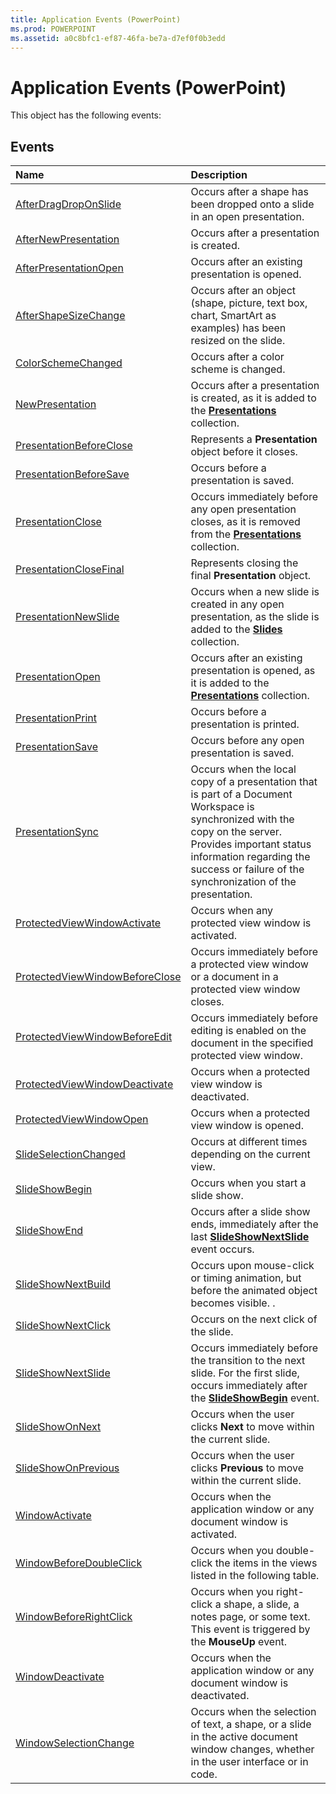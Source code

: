 ```yaml
---
title: Application Events (PowerPoint)
ms.prod: POWERPOINT
ms.assetid: a0c8bfc1-ef87-46fa-be7a-d7ef0f0b3edd
---
```



# Application Events (PowerPoint)
This object has the following events:

## Events



|**Name**|**Description**|
|:-----|:-----|
|[AfterDragDropOnSlide](application-afterdragdroponslide-event-powerpoint.md)|Occurs after a shape has been dropped onto a slide in an open presentation.|
|[AfterNewPresentation](application-afternewpresentation-event-powerpoint.md)|Occurs after a presentation is created.|
|[AfterPresentationOpen](application-afterpresentationopen-event-powerpoint.md)|Occurs after an existing presentation is opened.|
|[AfterShapeSizeChange](application-aftershapesizechange-event-powerpoint.md)|Occurs after an object (shape, picture, text box, chart, SmartArt as examples) has been resized on the slide.|
|[ColorSchemeChanged](application-colorschemechanged-event-powerpoint.md)|Occurs after a color scheme is changed.|
|[NewPresentation](application-newpresentation-event-powerpoint.md)|Occurs after a presentation is created, as it is added to the  **[Presentations](presentations-object-powerpoint.md)** collection.|
|[PresentationBeforeClose](application-presentationbeforeclose-event-powerpoint.md)|Represents a  **Presentation** object before it closes.|
|[PresentationBeforeSave](application-presentationbeforesave-event-powerpoint.md)|Occurs before a presentation is saved.|
|[PresentationClose](application-presentationclose-event-powerpoint.md)|Occurs immediately before any open presentation closes, as it is removed from the  **[Presentations](presentations-object-powerpoint.md)** collection.|
|[PresentationCloseFinal](application-presentationclosefinal-event-powerpoint.md)|Represents closing the final  **Presentation** object.|
|[PresentationNewSlide](application-presentationnewslide-event-powerpoint.md)|Occurs when a new slide is created in any open presentation, as the slide is added to the  **[Slides](slides-object-powerpoint.md)** collection.|
|[PresentationOpen](application-presentationopen-event-powerpoint.md)|Occurs after an existing presentation is opened, as it is added to the  **[Presentations](presentations-object-powerpoint.md)** collection.|
|[PresentationPrint](application-presentationprint-event-powerpoint.md)|Occurs before a presentation is printed.|
|[PresentationSave](application-presentationsave-event-powerpoint.md)|Occurs before any open presentation is saved.|
|[PresentationSync](application-presentationsync-event-powerpoint.md)|Occurs when the local copy of a presentation that is part of a Document Workspace is synchronized with the copy on the server. Provides important status information regarding the success or failure of the synchronization of the presentation.|
|[ProtectedViewWindowActivate](application-protectedviewwindowactivate-event-powerpoint.md)|Occurs when any protected view window is activated.|
|[ProtectedViewWindowBeforeClose](application-protectedviewwindowbeforeclose-event-powerpoint.md)|Occurs immediately before a protected view window or a document in a protected view window closes.|
|[ProtectedViewWindowBeforeEdit](application-protectedviewwindowbeforeedit-event-powerpoint.md)|Occurs immediately before editing is enabled on the document in the specified protected view window.|
|[ProtectedViewWindowDeactivate](application-protectedviewwindowdeactivate-event-powerpoint.md)|Occurs when a protected view window is deactivated.|
|[ProtectedViewWindowOpen](application-protectedviewwindowopen-event-powerpoint.md)|Occurs when a protected view window is opened.|
|[SlideSelectionChanged](application-slideselectionchanged-event-powerpoint.md)|Occurs at different times depending on the current view.|
|[SlideShowBegin](application-slideshowbegin-event-powerpoint.md)|Occurs when you start a slide show.|
|[SlideShowEnd](application-slideshowend-event-powerpoint.md)|Occurs after a slide show ends, immediately after the last  **[SlideShowNextSlide](application-slideshownextslide-event-powerpoint.md)** event occurs.|
|[SlideShowNextBuild](application-slideshownextbuild-event-powerpoint.md)|Occurs upon mouse-click or timing animation, but before the animated object becomes visible. .|
|[SlideShowNextClick](application-slideshownextclick-event-powerpoint.md)|Occurs on the next click of the slide.|
|[SlideShowNextSlide](application-slideshownextslide-event-powerpoint.md)|Occurs immediately before the transition to the next slide. For the first slide, occurs immediately after the  **[SlideShowBegin](application-slideshowbegin-event-powerpoint.md)** event.|
|[SlideShowOnNext](application-slideshowonnext-event-powerpoint.md)|Occurs when the user clicks  **Next** to move within the current slide.|
|[SlideShowOnPrevious](application-slideshowonprevious-event-powerpoint.md)|Occurs when the user clicks  **Previous** to move within the current slide.|
|[WindowActivate](application-windowactivate-event-powerpoint.md)|Occurs when the application window or any document window is activated.|
|[WindowBeforeDoubleClick](application-windowbeforedoubleclick-event-powerpoint.md)|Occurs when you double-click the items in the views listed in the following table.|
|[WindowBeforeRightClick](application-windowbeforerightclick-event-powerpoint.md)|Occurs when you right-click a shape, a slide, a notes page, or some text. This event is triggered by the  **MouseUp** event.|
|[WindowDeactivate](application-windowdeactivate-event-powerpoint.md)|Occurs when the application window or any document window is deactivated.|
|[WindowSelectionChange](application-windowselectionchange-event-powerpoint.md)|Occurs when the selection of text, a shape, or a slide in the active document window changes, whether in the user interface or in code.|

